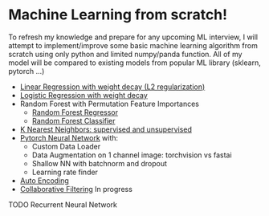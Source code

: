 # Machine Learning from scratch!

To refresh my knowledge and prepare for any upcoming ML interview, I will attempt to implement/improve some basic machine learning algorithm from scratch using only python and limited numpy/panda function.
All of my model will be compared to existing models from popular ML library (sklearn, pytorch ...)
- [Linear Regression with weight decay (L2 regularization)](https://github.com/anhquan0412/basic_model_scratch/blob/master/linear_regression.ipynb)
- [Logistic Regression with weight decay](https://github.com/anhquan0412/basic_model_scratch/blob/master/logistic_regression.ipynb)
- Random Forest with Permutation Feature Importances
    - [Random Forest Regressor](https://github.com/anhquan0412/basic_model_scratch/blob/master/random_forest_regressor.ipynb)
    - [Random Forest Classifier](https://github.com/anhquan0412/basic_model_scratch/blob/master/random_forest_classifier.ipynb)
- [K Nearest Neighbors: supervised and unsupervised](https://github.com/anhquan0412/basic_model_scratch/blob/master/knn.ipynb)
- [Pytorch Neural Network](https://github.com/anhquan0412/basic_model_scratch/blob/master/NN_pytorch.ipynbNN_pytorch.ipynb) with: 
	- Custom Data Loader
	- Data Augmentation on 1 channel image: torchvision vs fastai
	- Shallow NN with batchnorm and dropout
	- Learning rate finder
- [Auto Encoding](https://github.com/anhquan0412/basic_model_scratch/blob/master/autoencoder.ipynb)
- [Collaborative Filtering](https://github.com/anhquan0412/basic_model_scratch/blob/master/collab_filtering.ipynb) In progress

TODO Recurrent Neural Network
